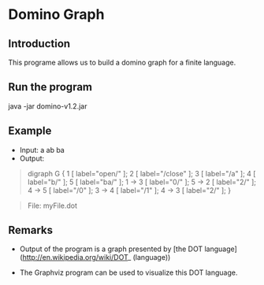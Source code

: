 # Domino Graph

## Introduction

This programe allows us to build a domino graph for a finite language.

## Run the program

java -jar domino-v1.2.jar

## Example 
 * Input: a ab ba 
 * Output: 
>digraph G { 1 [ label="open/" ]; 2 [ label="/close" ]; 3 [ label="/a" ]; 4 [ label="b/" ]; 5 [ label="ba/" ]; 1 -> 3 [ label="0/" ]; 5 -> 2 [ label="2/" ]; 4 -> 5 [ label="/0" ]; 3 -> 4 [ label="/1" ]; 4 -> 3 [ label="2/" ]; }

>File: myFile.dot

## Remarks

* Output of the program is a graph presented by [the DOT language] (http://en.wikipedia.org/wiki/DOT_ (language))

* The Graphviz program can be used to visualize this DOT language.
